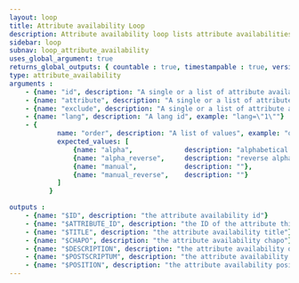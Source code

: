 ```yaml
---
layout: loop
title: Attribute availability Loop
description: Attribute availability loop lists attribute availabilities.
sidebar: loop
subnav: loop_attribute_availability
uses_global_argument: true
returns_global_outputs: { countable : true, timestampable : true, versionable : false }
type: attribute_availability
arguments :
    - {name: "id", description: "A single or a list of attribute availability ids.", example: "id=\"2\", id=\"1,4,7\""}
    - {name: "attribute", description: "A single or a list of attribute ids.", example: "id=\"2\", id=\"1,4,7\""}
    - {name: "exclude", description: "A single or a list of attribute availability ids to exclude.", example: "exclude=\"456,123\""}
    - {name: "lang", description: "A lang id", example: "lang=\"1\""}
    - {
            name: "order", description: "A list of values", example: "order=\"alpha_reverse\"", default: "manual",
            expected_values: [
                {name: "alpha",             description: "alphabetical order on title"},
                {name: "alpha_reverse",     description: "reverse alphabetical order on title"},
                {name: "manual",            description: ""},
                {name: "manual_reverse",    description: ""}
            ]
          }

outputs :
    - {name: "$ID", description: "the attribute availability id"}
    - {name: "$ATTRIBUTE_ID", description: "the ID of the attribute this attribute availability belongs"}
    - {name: "$TITLE", description: "the attribute availability title"}
    - {name: "$CHAPO", description: "the attribute availability chapo"}
    - {name: "$DESCRIPTION", description: "the attribute availability description"}
    - {name: "$POSTSCRIPTUM", description: "the attribute availability postscriptum"}
    - {name: "$POSITION", description: "the attribute availability position"}
---
```


